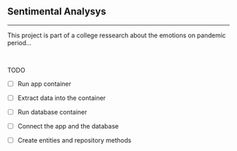 ## Sentimental Analysys 

<hr />

This project is part of a college ressearch about the emotions on pandemic period... 

<br />

TODO

- [ ] Run app container
- [ ] Extract data into the container
- [ ] Run database container
- [ ] Connect the app and the database
- [ ] Create entities and repository methods









